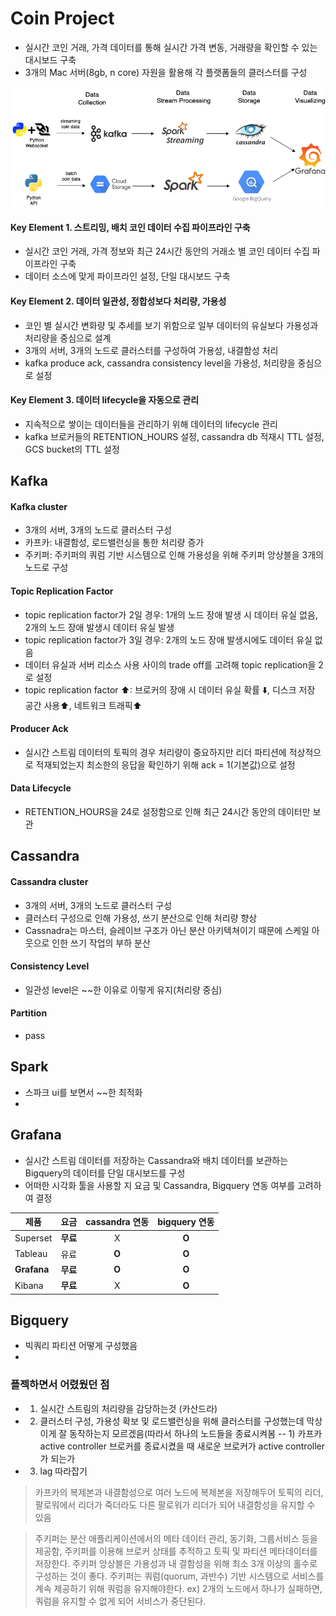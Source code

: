 # Coin Project
- 실시간 코인 거래, 가격 데이터를 통해 실시간 가격 변동, 거래량을 확인할 수 있는 대시보드 구축
- 3개의 Mac 서버(8gb, n core) 자원을 활용해 각 플랫폼들의 클러스터를 구성

![data_platform_architecture](./data_platform_architecture.png)

#### **Key Element 1. 스트리밍, 배치 코인 데이터 수집 파이프라인 구축**
- 실시간 코인 거래, 가격 정보와 최근 24시간 동안의 거래소 별 코인 데이터 수집 파이프라인 구축
- 데이터 소스에 맞게 파이프라인 설정, 단일 대시보드 구축

#### **Key Element 2. 데이터 일관성, 정합성보다 처리량, 가용성**
- 코인 별 실시간 변화량 및 추세를 보기 위함으로 일부 데이터의 유실보다 가용성과 처리량을 중심으로 설계
- 3개의 서버, 3개의 노드로 클러스터를 구성하여 가용성, 내결함성 처리
- kafka produce ack, cassandra consistency level을 가용성, 처리량을 중심으로 설정

#### **Key Element 3. 데이터 lifecycle을 자동으로 관리**
- 지속적으로 쌓이는 데이터들을 관리하기 위해 데이터의 lifecycle 관리
- kafka 브로커들의 RETENTION_HOURS 설정, cassandra db 적재시 TTL 설정, GCS bucket의 TTL 설정


## Kafka
#### Kafka cluster
- 3개의 서버, 3개의 노드로 클러스터 구성
- 카프카: 내결함성, 로드밸런싱을 통한 처리량 증가
- 주키퍼: 주키퍼의 쿼럼 기반 시스템으로 인해 가용성을 위해 주키퍼 앙상블을 3개의 노드로 구성
#### Topic Replication Factor 
- topic replication factor가 2일 경우: 1개의 노드 장애 발생 시 데이터 유실 없음, 2개의 노드 장애 발생시 데이터 유실 발생
- topic replication factor가 3일 경우: 2개의 노드 장애 발생시에도 데이터 유실 없음
- 데이터 유실과 서버 리소스 사용 사이의 trade off를 고려해 topic replication을 2로 설정
- topic replication factor ⬆: 브로커의 장애 시 데이터 유실 확률 ️⬇️, 디스크 저장 공간 사용⬆, 네트워크 트래픽⬆
#### Producer Ack
- 실시간 스트림 데이터의 토픽의 경우 처리량이 중요하지만 리더 파티션에 적상적으로 적재되었는지 최소한의 응답을 확인하기 위해 ack = 1(기본값)으로 설정
#### Data Lifecycle
- RETENTION_HOURS을 24로 설정함으로 인해 최근 24시간 동안의 데이터만 보관



## Cassandra
#### Cassandra cluster
- 3개의 서버, 3개의 노드로 클러스터 구성
- 클러스터 구성으로 인해 가용성, 쓰기 분산으로 인해 처리량 향상
- Cassnadra는 마스터, 슬레이브 구조가 아닌 분산 아키텍쳐이기 때문에 스케일 아웃으로 인한 쓰기 작업의 부하 분산

#### Consistency Level
- 일관성 level은 ~~한 이유로 이렇게 유지(처리량 중심)
#### Partition
- pass
## Spark
- 스파크 ui를 보면서 ~~한 최적화
- 

## Grafana
- 실시간 스트림 데이터를 저장하는 Cassandra와 배치 데이터를 보관하는 Bigquery의 데이터를 단일 대시보드를 구성 
- 어떠한 시각화 툴을 사용할 지 요금 및 Cassandra, Bigquery 연동 여부를 고려하여 결정

| 제품 | 요금 | cassandra 연동 | bigquery 연동 |
| ------ | :------: | :------: | :------: |
| Superset | **무료** | X | **O** |  
| Tableau | 유료 | **O** | **O** |  
| **Grafana** | **무료** | **O** | **O** |  
| Kibana | **무료** | X | **O** |  


## Bigquery
- 빅쿼리 파티션 어떻게 구성했음
-

### 플젝하면서 어렸웠던 점
- 1. 실시간 스트림의 처리량을 감당하는것 (카산드라)
- 2. 클러스터 구성, 가용성 확보 및 로드밸런싱을 위해 클러스터를 구성했는데 막상 이게 잘 동작하는지 모르겠음(따라서 하나의 노드들을 종료시켜봄
-- 1) 카프카 active controller 브로커를 종료시켰을 때 새로운 브로커가 active controller가 되는가
- 3. lag 따라잡기 




> 카프카의 복제본과 내결함성으로 여러 노드에 복제본을 저장해두어 토픽의 리더, 팔로워에서 리더가 죽더라도 다른 팔로워가 리더가 되어 내결함성을 유지할 수 있음

> 주키퍼는 분산 애플리케이션에서의 메타 데이터 관리, 동기화, 그룹서비스 등을 제공함, 주키퍼를 이용해 브로커 상태를 추적하고 토픽 및 파티션 메타데이터를 저장한다.
> 주키퍼 앙상블은 가용성과 내 결함성을 위해 최소 3개 이상의 홀수로 구성하는 것이 좋다. 주키퍼는 쿼럼(quorum, 과반수) 기반 시스템으로 서비스를 계속 제공하기 위해 쿼럼을 유지해야한다. ex) 2개의 노드에서 하나가 실패하면, 쿼럼을 유지할 수 없게 되어 서비스가 중단된다.

